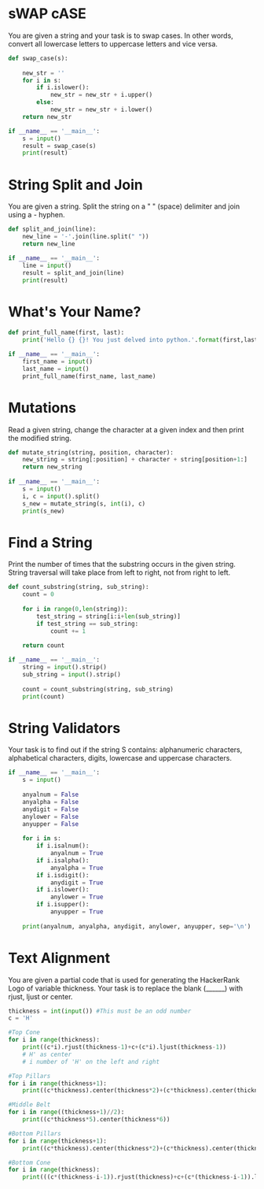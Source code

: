 # sWAP cASE
You are given a string and your task is to swap cases. In other words, convert all lowercase letters to uppercase letters and vice versa.
```py
def swap_case(s):
    
    new_str = ''
    for i in s:
        if i.islower():
            new_str = new_str + i.upper()
        else:
            new_str = new_str + i.lower()
    return new_str 

if __name__ == '__main__':
    s = input()
    result = swap_case(s)
    print(result)
```

# String Split and Join
You are given a string. Split the string on a " " (space) delimiter and join using a - hyphen.
```py
def split_and_join(line):
    new_line = '-'.join(line.split(" "))
    return new_line

if __name__ == '__main__':
    line = input()
    result = split_and_join(line)
    print(result)
```

# What's Your Name?
```py
def print_full_name(first, last):
    print('Hello {} {}! You just delved into python.'.format(first,last))

if __name__ == '__main__':
    first_name = input()
    last_name = input()
    print_full_name(first_name, last_name)
```

# Mutations 
Read a given string, change the character at a given index and then print the modified string.
```py
def mutate_string(string, position, character):
    new_string = string[:position] + character + string[position+1:]
    return new_string 
    
if __name__ == '__main__':
    s = input()
    i, c = input().split()
    s_new = mutate_string(s, int(i), c)
    print(s_new)
```

# Find a String
Print the number of times that the substring occurs in the given string. 
String traversal will take place from left to right, not from right to left.
```py
def count_substring(string, sub_string):
    count = 0
    
    for i in range(0,len(string)):
        test_string = string[i:i+len(sub_string)]
        if test_string == sub_string:
            count += 1
        
    return count

if __name__ == '__main__':
    string = input().strip()
    sub_string = input().strip()
    
    count = count_substring(string, sub_string)
    print(count)
```

# String Validators
Your task is to find out if the string S contains: alphanumeric characters, alphabetical characters, digits, lowercase and uppercase characters.
```py
if __name__ == '__main__':
    s = input()
    
    anyalnum = False
    anyalpha = False
    anydigit = False
    anylower = False
    anyupper = False
    
    for i in s:
        if i.isalnum():
            anyalnum = True
        if i.isalpha():
            anyalpha = True
        if i.isdigit():
            anydigit = True
        if i.islower():
            anylower = True
        if i.isupper():
            anyupper = True
    
    print(anyalnum, anyalpha, anydigit, anylower, anyupper, sep='\n')
```

# Text Alignment
You are given a partial code that is used for generating the HackerRank Logo of variable thickness.
Your task is to replace the blank (______) with rjust, ljust or center.
```py
thickness = int(input()) #This must be an odd number
c = 'H'

#Top Cone
for i in range(thickness):
    print((c*i).rjust(thickness-1)+c+(c*i).ljust(thickness-1))
    # H' as center
    # i number of 'H' on the left and right

#Top Pillars
for i in range(thickness+1):
    print((c*thickness).center(thickness*2)+(c*thickness).center(thickness*6))

#Middle Belt
for i in range((thickness+1)//2):
    print((c*thickness*5).center(thickness*6))    

#Bottom Pillars
for i in range(thickness+1):
    print((c*thickness).center(thickness*2)+(c*thickness).center(thickness*6))    

#Bottom Cone
for i in range(thickness):
    print(((c*(thickness-i-1)).rjust(thickness)+c+(c*(thickness-i-1)).ljust(thickness)).rjust(thickness*6))
```




